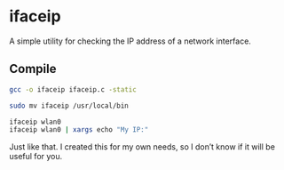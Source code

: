 # ifaceip
A simple utility for checking the IP address of a network interface.

## Compile
```bash
gcc -o ifaceip ifaceip.c -static
```
```bash
sudo mv ifaceip /usr/local/bin
```
```bash
ifaceip wlan0
ifaceip wlan0 | xargs echo "My IP:"
```

Just like that. I created this for my own needs, so I don’t know if it will be useful for you.
